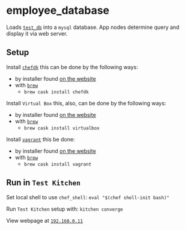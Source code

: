 # employee_database

Loads [`test_db`](https://github.com/datacharmer/test_db) into a `mysql` database.  App nodes determine query and display it via web server.

## Setup

Install [`chefdk`](https://downloads.chef.io/chefdk/) this can be done by the following ways:
* by installer found [on the website](https://downloads.chef.io/chefdk/)
* with [`brew`](https://brew.sh)
    * `brew cask install chefdk`

Install `Virtual Box` this, also, can be done by the following ways:
* by installer found [on the website](https://www.virtualbox.org/wiki/Downloads)
* with [`brew`](https://brew.sh)
    * `brew cask install virtualbox`

Install [`vagrant`](https://www.vagrantup.com/) this be done:
* by installer found [on the website](https://www.vagrantup.com/downloads.html)
* with [`brew`](https://brew.sh)
    * `brew cask install vagrant`

## Run in `Test Kitchen`

Set local shell to use `chef_shell`:
`eval "$(chef shell-init bash)"`

Run `Test Kitchen` setup with:
`kitchen converge`

View webpage at [`192.168.0.11`](http://192.168.0.11)